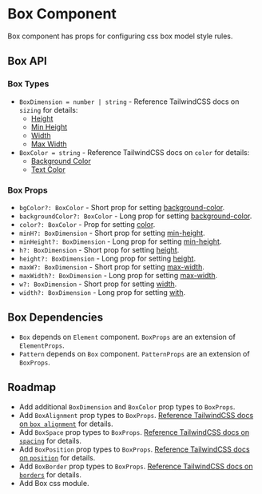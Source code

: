 # Box Component

Box component has props for configuring css box model style rules.

## Box API

### Box Types

- `BoxDimension = number | string` - Reference TailwindCSS docs on `sizing` for details:
  - [Height](https://tailwindcss.com/docs/height)
  - [Min Height](https://tailwindcss.com/docs/min-height)
  - [Width](https://tailwindcss.com/docs/width)
  - [Max Width](https://tailwindcss.com/docs/max-width)
- `BoxColor = string` - Reference TailwindCSS docs on `color` for details:
  - [Background Color](https://tailwindcss.com/docs/background-color)
  - [Text Color](https://tailwindcss.com/docs/text-color)

### Box Props

- `bgColor?: BoxColor` - Short prop for setting [background-color](https://tailwindcss.com/docs/background-color).
- `backgroundColor?: BoxColor` - Long prop for setting [background-color](https://tailwindcss.com/docs/background-color).
- `color?: BoxColor` - Prop for setting [color](https://tailwindcss.com/docs/text-color).
- `minH?: BoxDimension` - Short prop for setting [min-height](https://tailwindcss.com/docs/min-height).
- `minHeight?: BoxDimension` - Long prop for setting [min-height](https://tailwindcss.com/docs/min-height).
- `h?: BoxDimension` - Short prop for setting [height](https://tailwindcss.com/docs/height).
- `height?: BoxDimension` - Long prop for setting [height](https://tailwindcss.com/docs/height).
- `maxW?: BoxDimension` - Short prop for setting [max-width](https://tailwindcss.com/docs/max-width).
- `maxWidth?: BoxDimension` - Long prop for setting [max-width](https://tailwindcss.com/docs/max-width).
- `w?: BoxDimension` - Short prop for setting [width](https://tailwindcss.com/docs/width).
- `width?: BoxDimension` - Long prop for setting [with](https://tailwindcss.com/docs/width).

## Box Dependencies

- `Box` depends on `Element` component. `BoxProps` are an extension of `ElementProps`.
- `Pattern` depends on `Box` component. `PatternProps` are an extension of `BoxProps`.

## Roadmap

- Add additional `BoxDimension` and `BoxColor` prop types to `BoxProps`.
- Add `BoxAlignment` prop types to `BoxProps`. [Reference TailwindCSS docs on `box alignment`](https://tailwindcss.com/docs/justify-content) for details.
- Add `BoxSpace` prop types to `BoxProps`. [Reference TailwindCSS docs on `spacing`](https://tailwindcss.com/docs/padding) for details.
- Add `BoxPosition` prop types to `BoxProps`. [Reference TailwindCSS docs on `position`](https://tailwindcss.com/docs/position) for details.
- Add `BoxBorder` prop types to `BoxProps`. [Reference TailwindCSS docs on `borders`](https://tailwindcss.com/docs/border-radius) for details.
- Add Box css module.
